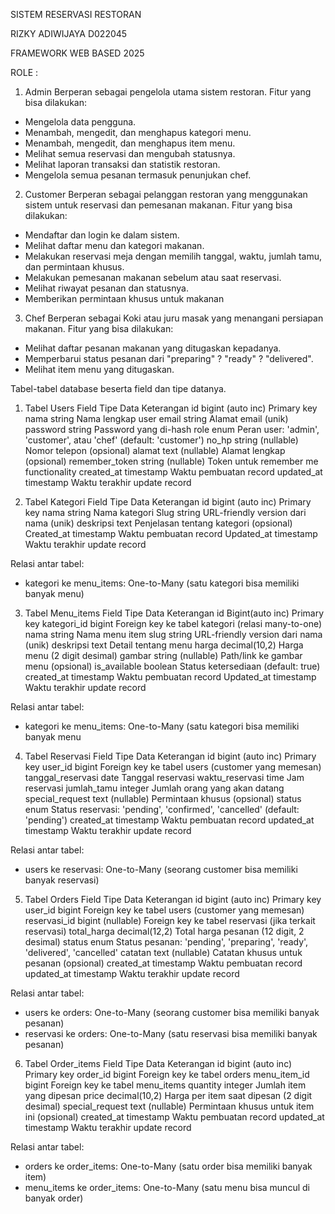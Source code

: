 SISTEM RESERVASI RESTORAN














RIZKY ADIWIJAYA
D022045






FRAMEWORK WEB BASED
2025


ROLE : 
1. Admin
Berperan sebagai pengelola utama sistem restoran.
Fitur yang bisa dilakukan:
* Mengelola data pengguna.
* Menambah, mengedit, dan menghapus kategori menu.
* Menambah, mengedit, dan menghapus item menu.
* Melihat semua reservasi dan mengubah statusnya.
* Melihat laporan transaksi dan statistik restoran.
* Mengelola semua pesanan termasuk penunjukan chef.

2. Customer
Berperan sebagai pelanggan restoran yang menggunakan sistem untuk reservasi dan pemesanan makanan.
Fitur yang bisa dilakukan:
* Mendaftar dan login ke dalam sistem.
* Melihat daftar menu dan kategori makanan.
* Melakukan reservasi meja dengan memilih tanggal, waktu, jumlah tamu, dan permintaan khusus.
* Melakukan pemesanan makanan sebelum atau saat reservasi.
* Melihat riwayat pesanan dan statusnya.
* Memberikan permintaan khusus untuk makanan 

3. Chef
Berperan sebagai Koki atau juru masak yang menangani persiapan makanan.
Fitur yang bisa dilakukan:
* Melihat daftar pesanan makanan yang ditugaskan kepadanya.
* Memperbarui status pesanan dari "preparing" ? "ready" ? "delivered".
* Melihat item menu yang ditugaskan.


Tabel-tabel database beserta field dan tipe datanya.

1. Tabel Users
FieldTipe DataKeteranganidbigint (auto inc)Primary keynamastringNama lengkap useremailstringAlamat email (unik)passwordstringPassword yang di-hashroleenumPeran user: 'admin', 'customer', atau 'chef' (default: 'customer')no_hpstring (nullable)Nomor telepon (opsional)alamattext (nullable)Alamat lengkap (opsional)remember_tokenstring (nullable)Token untuk remember me functionalitycreated_attimestampWaktu pembuatan recordupdated_attimestampWaktu terakhir update record

2. Tabel Kategori 
FieldTipe DataKeteranganidbigint (auto inc)Primary keynamastringNama kategoriSlugstringURL-friendly version dari nama (unik)deskripsitextPenjelasan tentang kategori (opsional)Created_attimestampWaktu pembuatan recordUpdated_attimestampWaktu terakhir update record
Relasi antar tabel:
* kategori ke menu_items: One-to-Many (satu kategori bisa memiliki banyak menu)

3. Tabel Menu_items
FieldTipe DataKeteranganidBigint(auto inc)Primary keykategori_idbigintForeign key ke tabel kategori (relasi many-to-one)namastringNama menu itemslugstringURL-friendly version dari nama (unik)deskripsitextDetail tentang menuhargadecimal(10,2)Harga menu (2 digit desimal)gambarstring (nullable)Path/link ke gambar menu (opsional)is_availablebooleanStatus ketersediaan (default: true)created_attimestampWaktu pembuatan recordUpdated_attimestampWaktu terakhir update record
Relasi antar tabel:
* kategori ke menu_items: One-to-Many (satu kategori bisa memiliki banyak menu

4. Tabel Reservasi
FieldTipe DataKeteranganidbigint (auto inc)Primary keyuser_idbigintForeign key ke tabel users (customer yang memesan)tanggal_reservasidateTanggal reservasiwaktu_reservasitimeJam reservasijumlah_tamuintegerJumlah orang yang akan datangspecial_requesttext (nullable)Permintaan khusus (opsional)statusenumStatus reservasi: 'pending', 'confirmed', 'cancelled' (default: 'pending')created_attimestampWaktu pembuatan recordupdated_attimestampWaktu terakhir update record
Relasi antar tabel:
* users ke reservasi: One-to-Many (seorang customer bisa memiliki banyak reservasi)

5. Tabel Orders
FieldTipe DataKeteranganidbigint (auto inc)Primary keyuser_idbigintForeign key ke tabel users (customer yang memesan)reservasi_idbigint (nullable)Foreign key ke tabel reservasi (jika terkait reservasi)total_hargadecimal(12,2)Total harga pesanan (12 digit, 2 desimal)statusenumStatus pesanan: 'pending', 'preparing', 'ready', 'delivered', 'cancelled'catatantext (nullable)Catatan khusus untuk pesanan (opsional)created_attimestampWaktu pembuatan recordupdated_attimestampWaktu terakhir update record
Relasi antar tabel:
* users ke orders: One-to-Many (seorang customer bisa memiliki banyak pesanan)
* reservasi ke orders: One-to-Many (satu reservasi bisa memiliki banyak pesanan)

6. Tabel Order_items
FieldTipe DataKeteranganidbigint (auto inc)Primary keyorder_idbigintForeign key ke tabel ordersmenu_item_idbigintForeign key ke tabel menu_itemsquantityintegerJumlah item yang dipesanpricedecimal(10,2)Harga per item saat dipesan (2 digit desimal)special_requesttext (nullable)Permintaan khusus untuk item ini (opsional)created_attimestampWaktu pembuatan recordupdated_attimestampWaktu terakhir update record
Relasi antar tabel:
* orders ke order_items: One-to-Many (satu order bisa memiliki banyak item)
* menu_items ke order_items: One-to-Many (satu menu bisa muncul di banyak order)



